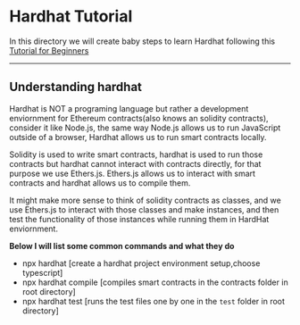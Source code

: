 # Hardhat Tutorial

In this directory we will create baby steps to learn Hardhat following this [Tutorial for Beginners](https://hardhat.org/tutorial)

---

## Understanding hardhat
Hardhat is NOT a programing language but rather a development enviornment for Ethereum contracts(also knows an solidity contracts), consider it like Node.js, the same way Node.js allows us to run JavaScript outside of a browser, Hardhat allows us to run smart contracts locally.

Solidity is used to write smart contracts, hardhat is used to run those contracts but hardhat cannot interact with contracts directly, for that purpose we use Ethers.js. Ethers.js allows us to interact with smart contracts and hardhat allows us to compile them.

It might make more sense to think of solidity contracts as classes, and we use Ethers.js to interact with those classes and make instances, and then test the functionality of those instances while running them in HardHat enviornment. 

**Below I will list some common commands and what they do** 
- npx hardhat   [create a hardhat project environment setup,choose typescript]
- npx hardhat compile  [compiles smart contracts in the contracts folder in root directory]
- npx hardhat test   [runs the test files one by one in the `test` folder in root directory]
